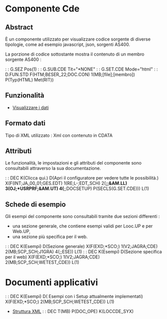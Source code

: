 # Componente Cde

## Abstract

È un componente utilizzato per visualizzare codice sorgente di diverse tipologie, come ad esempio javascript, json, sorgenti AS400.

La porzione di codice sottostante mostra il contenuto di un membro sorgente AS400 : 

  :  : G.SEZ Pos(1)
  :  : G.SUB.CDE Tit="*NONE"
  :  : G.SET.CDE Mode="html"
  :  : D.FUN.STD F(HTM;B£SER_22;DOC.CON) 1(MB;[file];[membro]) P(Typ(HTML) Met(RIT))


## Funzionalità
- [Visualizzare i dati](Sorgenti/MB/DOC/LOCCDE_F01)

## Formato dati
Tipo di XML utilizzato :  Xml con contenuto in CDATA

## Attributi
Le funzionalità, le impostazioni e gli attributi del componente sono consultabili attraverso la sua documentazione.

 :  : DEC K(Clicca qui.) D(Apri il configuratore per vedere tutte le possibilità.) X(F(INT;JA_00_01;GES.EDT) 1(RE;L-;EDT_SCH) 2(**;;&AM.LL) 3(OJ;*USRPRF;&AM.UT) 4(**;;DOCSETUP) P(SECLS(G.SET.CDE))) L(1)

## Schede di esempio
Gli esempi del componente sono consultabili tramite due sezioni differenti : 
- una sezione generale, che contiene esempi validi per Looc.UP e per Web.UP,
- una sezione più specifica per il web.

 :  : DEC K(Esempi) D(Sezione generale) X(F(EXD;*SCO;) 1(V2;JAGRA;CDE) 2(MB;SCP_SCH;J1GRA) 4(;;ESE)) L(1)
 :  : DEC K(Esempi) D(Sezione specifica per il web) X(F(EXD;*SCO;) 1(V2;JAGRA;CDE) 2(MB;SCP_SCH;WETEST_CDE)) L(1)

# Documenti applicativi
 :  : DEC K(Esempi) D( Esempi con i Setup attualmente implementati) X(F(EXD;*SCO;) 2(MB;SCP_SCH;WETEST_CDE)) L(1)
- [Struttura XML](Sorgenti/MB/DOC/LOCCDE_XML)
 :  : DEC T(MB) P(DOC_OPE) K(LOCCDE_SYX)
